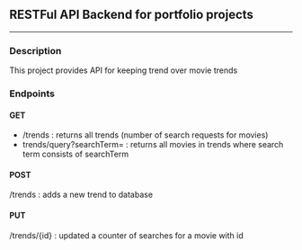 ## RESTFul API Backend for portfolio projects ##
***

### Description ###

This project provides API for keeping trend over movie trends

### Endpoints ###
#### GET ####
* /trends : returns all trends (number of search requests for movies)
* trends/query?searchTerm= : returns all movies in trends
where search term consists of searchTerm
#### POST ####
/trends : adds a new trend to database
#### PUT ####
/trends/{id} : updated a counter of searches for a movie with id
